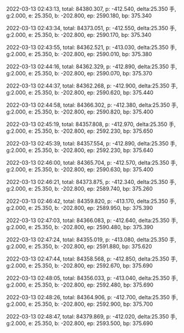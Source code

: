 2022-03-13 02:43:13, total: 84380.307, p: -412.540, delta:25.350 手, g:2.000, e: 25.350, b: -202.800, ep: 2590.180, bp: 375.340

2022-03-13 02:43:34, total: 84373.051, p: -412.550, delta:25.350 手, g:2.000, e: 25.350, b: -202.800, ep: 2590.170, bp: 375.340

2022-03-13 02:43:55, total: 84362.521, p: -413.030, delta:25.350 手, g:2.000, e: 25.350, b: -202.800, ep: 2590.010, bp: 375.380

2022-03-13 02:44:16, total: 84362.329, p: -412.890, delta:25.350 手, g:2.000, e: 25.350, b: -202.800, ep: 2590.070, bp: 375.370

2022-03-13 02:44:37, total: 84362.268, p: -412.900, delta:25.350 手, g:2.000, e: 25.350, b: -202.800, ep: 2590.620, bp: 375.440

2022-03-13 02:44:58, total: 84366.302, p: -412.380, delta:25.350 手, g:2.000, e: 25.350, b: -202.800, ep: 2590.820, bp: 375.400

2022-03-13 02:45:19, total: 84357.808, p: -412.970, delta:25.350 手, g:2.000, e: 25.350, b: -202.800, ep: 2592.230, bp: 375.650

2022-03-13 02:45:39, total: 84357.554, p: -412.890, delta:25.350 手, g:2.000, e: 25.350, b: -202.800, ep: 2592.230, bp: 375.640

2022-03-13 02:46:00, total: 84365.704, p: -412.570, delta:25.350 手, g:2.000, e: 25.350, b: -202.800, ep: 2590.630, bp: 375.400

2022-03-13 02:46:21, total: 84373.875, p: -412.340, delta:25.350 手, g:2.000, e: 25.350, b: -202.800, ep: 2589.740, bp: 375.260

2022-03-13 02:46:42, total: 84359.820, p: -413.170, delta:25.350 手, g:2.000, e: 25.350, b: -202.800, ep: 2589.950, bp: 375.390

2022-03-13 02:47:03, total: 84366.083, p: -412.640, delta:25.350 手, g:2.000, e: 25.350, b: -202.800, ep: 2590.480, bp: 375.390

2022-03-13 02:47:24, total: 84355.019, p: -413.080, delta:25.350 手, g:2.000, e: 25.350, b: -202.800, ep: 2591.880, bp: 375.620

2022-03-13 02:47:44, total: 84358.568, p: -412.850, delta:25.350 手, g:2.000, e: 25.350, b: -202.800, ep: 2592.670, bp: 375.690

2022-03-13 02:48:05, total: 84356.033, p: -413.040, delta:25.350 手, g:2.000, e: 25.350, b: -202.800, ep: 2592.480, bp: 375.690

2022-03-13 02:48:26, total: 84364.906, p: -412.700, delta:25.350 手, g:2.000, e: 25.350, b: -202.800, ep: 2592.900, bp: 375.700

2022-03-13 02:48:47, total: 84379.869, p: -412.020, delta:25.350 手, g:2.000, e: 25.350, b: -202.800, ep: 2593.500, bp: 375.690